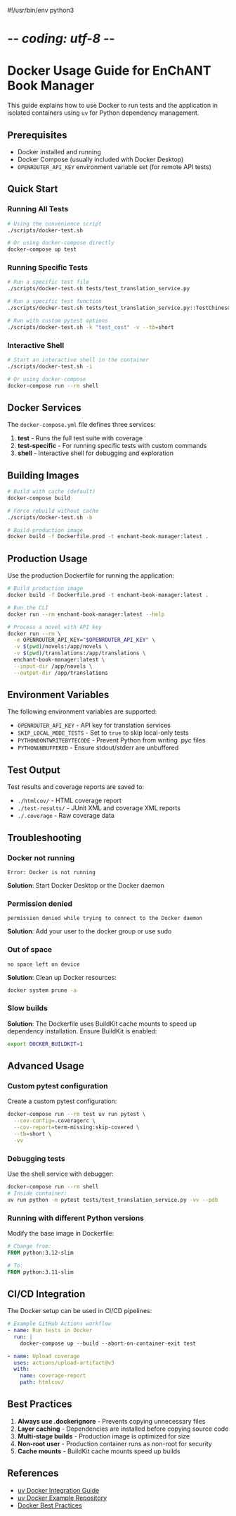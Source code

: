 #!/usr/bin/env python3
# -*- coding: utf-8 -*-

# Docker Usage Guide for EnChANT Book Manager

This guide explains how to use Docker to run tests and the application in isolated containers using `uv` for Python dependency management.

## Prerequisites

- Docker installed and running
- Docker Compose (usually included with Docker Desktop)
- `OPENROUTER_API_KEY` environment variable set (for remote API tests)

## Quick Start

### Running All Tests

```bash
# Using the convenience script
./scripts/docker-test.sh

# Or using docker-compose directly
docker-compose up test
```

### Running Specific Tests

```bash
# Run a specific test file
./scripts/docker-test.sh tests/test_translation_service.py

# Run a specific test function
./scripts/docker-test.sh tests/test_translation_service.py::TestChineseAITranslator::test_init_local -v

# Run with custom pytest options
./scripts/docker-test.sh -k "test_cost" -v --tb=short
```

### Interactive Shell

```bash
# Start an interactive shell in the container
./scripts/docker-test.sh -i

# Or using docker-compose
docker-compose run --rm shell
```

## Docker Services

The `docker-compose.yml` file defines three services:

1. **test** - Runs the full test suite with coverage
2. **test-specific** - For running specific tests with custom commands
3. **shell** - Interactive shell for debugging and exploration

## Building Images

```bash
# Build with cache (default)
docker-compose build

# Force rebuild without cache
./scripts/docker-test.sh -b

# Build production image
docker build -f Dockerfile.prod -t enchant-book-manager:latest .
```

## Production Usage

Use the production Dockerfile for running the application:

```bash
# Build production image
docker build -f Dockerfile.prod -t enchant-book-manager:latest .

# Run the CLI
docker run --rm enchant-book-manager:latest --help

# Process a novel with API key
docker run --rm \
  -e OPENROUTER_API_KEY="$OPENROUTER_API_KEY" \
  -v $(pwd)/novels:/app/novels \
  -v $(pwd)/translations:/app/translations \
  enchant-book-manager:latest \
  --input-dir /app/novels \
  --output-dir /app/translations
```

## Environment Variables

The following environment variables are supported:

- `OPENROUTER_API_KEY` - API key for translation services
- `SKIP_LOCAL_MODE_TESTS` - Set to `true` to skip local-only tests
- `PYTHONDONTWRITEBYTECODE` - Prevent Python from writing .pyc files
- `PYTHONUNBUFFERED` - Ensure stdout/stderr are unbuffered

## Test Output

Test results and coverage reports are saved to:

- `./htmlcov/` - HTML coverage report
- `./test-results/` - JUnit XML and coverage XML reports
- `./.coverage` - Raw coverage data

## Troubleshooting

### Docker not running
```
Error: Docker is not running
```
**Solution**: Start Docker Desktop or the Docker daemon

### Permission denied
```
permission denied while trying to connect to the Docker daemon
```
**Solution**: Add your user to the docker group or use sudo

### Out of space
```
no space left on device
```
**Solution**: Clean up Docker resources:
```bash
docker system prune -a
```

### Slow builds
**Solution**: The Dockerfile uses BuildKit cache mounts to speed up dependency installation. Ensure BuildKit is enabled:
```bash
export DOCKER_BUILDKIT=1
```

## Advanced Usage

### Custom pytest configuration

Create a custom pytest configuration:

```bash
docker-compose run --rm test uv run pytest \
  --cov-config=.coveragerc \
  --cov-report=term-missing:skip-covered \
  --tb=short \
  -vv
```

### Debugging tests

Use the shell service with debugger:

```bash
docker-compose run --rm shell
# Inside container:
uv run python -m pytest tests/test_translation_service.py -vv --pdb
```

### Running with different Python versions

Modify the base image in Dockerfile:

```dockerfile
# Change from:
FROM python:3.12-slim

# To:
FROM python:3.11-slim
```

## CI/CD Integration

The Docker setup can be used in CI/CD pipelines:

```yaml
# Example GitHub Actions workflow
- name: Run tests in Docker
  run: |
    docker-compose up --build --abort-on-container-exit test

- name: Upload coverage
  uses: actions/upload-artifact@v3
  with:
    name: coverage-report
    path: htmlcov/
```

## Best Practices

1. **Always use .dockerignore** - Prevents copying unnecessary files
2. **Layer caching** - Dependencies are installed before copying source code
3. **Multi-stage builds** - Production image is optimized for size
4. **Non-root user** - Production container runs as non-root for security
5. **Cache mounts** - BuildKit cache mounts speed up builds

## References

- [uv Docker Integration Guide](https://docs.astral.sh/uv/guides/integration/docker/)
- [uv Docker Example Repository](https://github.com/astral-sh/uv-docker-example)
- [Docker Best Practices](https://docs.docker.com/develop/dev-best-practices/)
